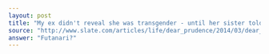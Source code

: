 ```yaml
---
layout: post
title: "My ex didn't reveal she was transgender - until her sister told me."
source: "http://www.slate.com/articles/life/dear_prudence/2014/03/dear_prudence_my_ex_didn_t_tell_me_she_was_transgender_until_i_confronted.html"
answer: "Futanari?"
---
```



